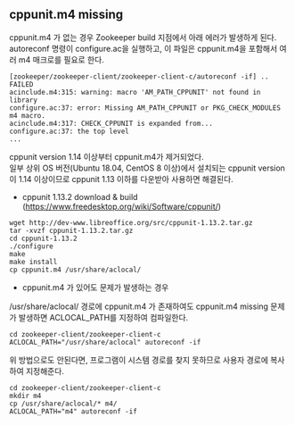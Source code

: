 ## cppunit.m4 missing
cppunit.m4 가 없는 경우 Zookeeper build 지점에서 아래 에러가 발생하게 된다.  
autoreconf 명령이 configure.ac을 실행하고, 이 파일은 cppunit.m4을 포함해서 여러 m4 매크로를 필요로 한다.

```
[zookeeper/zookeeper-client/zookeeper-client-c/autoreconf -if] .. FAILED
acinclude.m4:315: warning: macro 'AM_PATH_CPPUNIT' not found in library
configure.ac:37: error: Missing AM_PATH_CPPUNIT or PKG_CHECK_MODULES m4 macro.
acinclude.m4:317: CHECK_CPPUNIT is expanded from...
configure.ac:37: the top level
...
```

cppunit version 1.14 이상부터 cppunit.m4가 제거되었다.  
일부 상위 OS 버전(Ubuntu 18.04, CentOS 8 이상)에서 설치되는 cppunit version이 1.14 이상이므로 cppunit 1.13 이하를 다운받아 사용하면 해결된다.
- cppunit 1.13.2 download & build (https://www.freedesktop.org/wiki/Software/cppunit/)

```
wget http://dev-www.libreoffice.org/src/cppunit-1.13.2.tar.gz
tar -xvzf cppunit-1.13.2.tar.gz
cd cppunit-1.13.2
./configure
make
make install
cp cppunit.m4 /usr/share/aclocal/
```

- cppunit.m4 가 있어도 문제가 발생하는 경우

/usr/share/aclocal/ 경로에 cppunit.m4 가 존재하여도 cppunit.m4 missing 문제가 발생하면 ACLOCAL_PATH를 지정하여 컴파일한다.
```
cd zookeeper-client/zookeeper-client-c
ACLOCAL_PATH="/usr/share/aclocal" autoreconf -if
```

위 방법으로도 안된다면, 프로그램이 시스템 경로를 찾지 못하므로 사용자 경로에 복사하여 지정해준다.
```
cd zookeeper-client/zookeeper-client-c
mkdir m4
cp /usr/share/aclocal/* m4/
ACLOCAL_PATH="m4" autoreconf -if
```



